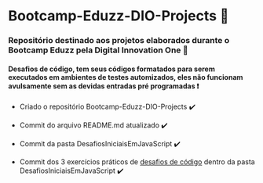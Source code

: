# Bootcamp-Eduzz-DIO-Projects :yellow_heart:
### Repositório destinado aos projetos elaborados durante o Bootcamp Eduzz pela Digital Innovation One :rocket:

#### Desafios de código, tem seus códigos formatados para serem executados em ambientes de testes automizados, eles não funcionam avulsamente sem as devidas entradas pré programadas :exclamation:

- Criado o repositório Bootcamp-Eduzz-DIO-Projects :heavy_check_mark:

- Commit do arquivo README.md atualizado :heavy_check_mark:

- Commit da pasta DesafiosIniciaisEmJavaScript :heavy_check_mark:

- Commit dos 3 exercícios práticos de <u>desafios de código</u> dentro da pasta DesafiosIniciaisEmJavaScript :heavy_check_mark:

  

